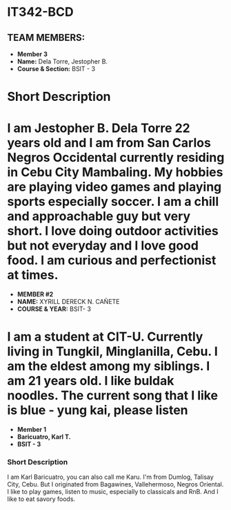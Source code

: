 # IT342-BCD

## TEAM MEMBERS:


- **Member 3**
- **Name:** Dela Torre, Jestopher B.
- **Course & Section:** BSIT - 3

# Short Description

I am Jestopher B. Dela Torre 22 years old and I am from San Carlos Negros Occidental currently residing in Cebu City Mambaling. My hobbies are playing video games and playing sports especially soccer. I am a chill and approachable guy but very short. I love doing outdoor activities but not everyday and I love good food. I am curious and perfectionist at times. 
=======

- **MEMBER #2**
- **NAME:** XYRILL DERECK N. CAÑETE
- **COURSE & YEAR:** BSIT- 3

# <short description>
I am a student at CIT-U. Currently living in Tungkil, Minglanilla, Cebu. I am the eldest among my siblings. I am 21 years old. I like buldak noodles.
The current song that I like is blue - yung kai, please listen
=======

- **Member 1**
- **Baricuatro, Karl T.**
- **BSIT - 3** 

### Short Description

I am Karl Baricuatro, you can also call me Karu. I'm from Dumlog, Talisay City, Cebu. But I originated from Bagawines, Vallehermoso, Negros Oriental. I like to play games, listen to music, especially to classicals and RnB. And I like to eat savory foods.